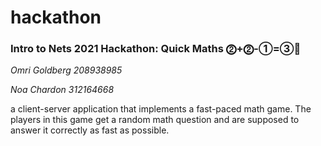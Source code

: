 # hackathon

### Intro to Nets 2021 Hackathon: Quick Maths ⓶+⓶-①=③👑

*Omri Goldberg 208938985*

*Noa Chardon 312164668*


a client-server application that implements a fast-paced math
game. The players in this game get a random math question and are supposed to answer it
correctly as fast as possible.

